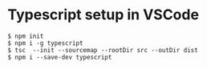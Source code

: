 # Typescript setup in VSCode
```
$ npm init 
$ npm i -g typescript
$ tsc  --init --sourcemap --rootDir src --outDir dist
$ npm i --save-dev typescript
```
 